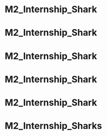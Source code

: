 # M2_Internship_Shark
# M2_Internship_Shark
# M2_Internship_Shark
# M2_Internship_Shark
# M2_Internship_Shark
# M2_Internship_Sharks
